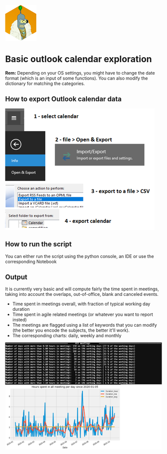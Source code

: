 ![Avatar](sample_pic/bender_hex_mini.png) 


# Basic outlook calendar exploration

**Rem:** Depending on your OS settings, you might have to change the date format (which is an input of some functions). You can also modify the dictionary for matching the categories.

## How to export Outlook calendar data

![Avatar](sample_pic/export_cal.png) 

## How to run the script

You can either run the script using the python console, an IDE or use the corresponding Notebook

## Output

It is currently very basic and will compute fairly the time spent in meetings, taking into account the overlaps, out-of-office, blank and canceled events.
 - Time spent in meetings overall, with fraction of typical working day duration
 - Time spent in agile related meetings (or whatever you want to report insted)
 - The meetings are flagged using a list of keywords that you can modify (the better you encode the subjects, the better it'll work).
 - The corresponding charts: daily, weekly and monthly


![Avatar](sample_pic/output_example.png) 
